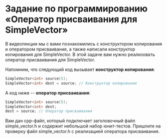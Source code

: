 # Задание по программированию «Оператор присваивания для SimpleVector»

В видеолекции мы с вами познакомились с конструктором копирования и оператором присваивания, а также написали конструктор копирования для SimpleVector. В этой задаче вам нужно реализовать оператор присваивания для SimpleVector.

Напомним, что следующий код вызывает **конструктор копирования**:
```cpp
SimpleVector<int> source(5);
SimpleVector<int> dest = source; // Конструктор копирования
```

А код ниже -- **оператор присваивания**:
```cpp
SimpleVector<int> source(5);
SimpleVector<int> dest;
dest = source; // Оператор присваивания
```    

Вам дан cpp-файл, который подключает заголовочный файл simple_vector.h и содержит небольшой набор юнит-тестов. Пришлите на проверку файл simple_vector.h с реализацией оператора присваивания.

